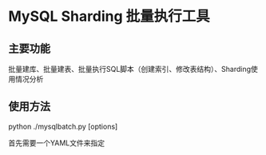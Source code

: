 # MySQL Sharding 批量执行工具

## 主要功能

批量建库、批量建表、批量执行SQL脚本（创建索引、修改表结构）、Sharding使用情况分析

## 使用方法

python ./mysqlbatch.py [options]

首先需要一个YAML文件来指定